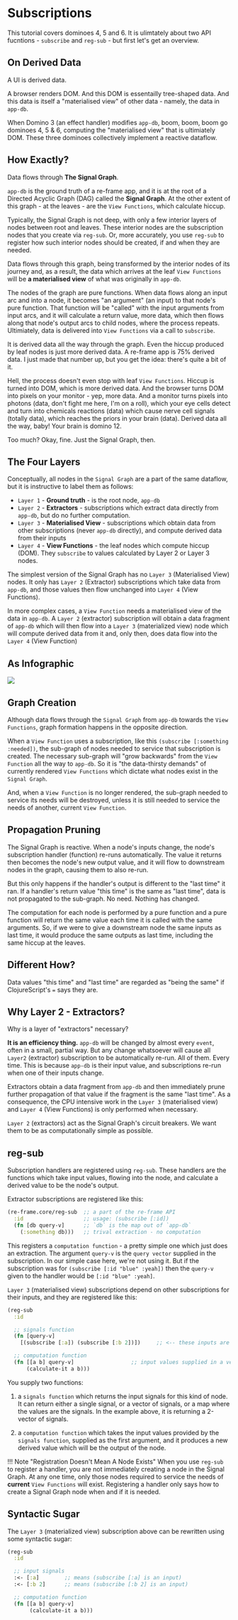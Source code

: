 # Subscriptions

This tutorial covers dominoes 4, 5 and 6. It is ulimtately about two API fucntions - `subscribe` and `reg-sub` - but first let's get an overview.

## On Derived Data

A UI is derived data.

A browser renders DOM. And this DOM is essentailly tree-shaped data. And this data is itself a "materialised view" of other
data - namely, the data in `app-db`. 

When Domino 3 (an effect handler) modifies `app-db`, boom, boom, boom go dominoes 4, 5 & 6, 
computing the "materialised view" that is ultimiately DOM.  These three dominoes collectively implement a reactive dataflow.


## How Exactly?

Data flows through **The Signal Graph**.

`app-db` is the ground truth of a re-frame app, and it is at the root of a 
Directed Acyclic Graph (DAG) called the **Signal Graph**.  At the other extent of this 
graph - at the leaves - are the `View Functions`, which calculate hiccup.

Typically, the Signal Graph is not deep, with only a few interior layers of nodes
between root and leaves. These interior nodes are the subscription nodes
that you create via `reg-sub`. Or, more accurately, you use `reg-sub` to register
how such interior nodes should be created, if and when they are needed.

Data flows through this graph, being transformed by the interior nodes of its journey and, as a result, the data which
arrives at the leaf `View Functions` will be **a materialised view** of what was originally in `app-db`. 

The nodes of the graph are pure functions. When data flows along an input arc and into a node, 
it becomes "an argument" (an input) to that node's pure function. That function will be "called" with 
the input arguments from input arcs, and it will calculate a return value, more data, which then flows along 
that node's output arcs to child nodes, where the process repeats. Ultimiately, data is delivered into `View Functions`
via a call to `subscribe`.

It is derived data all the way through the graph. Even the hiccup produced by leaf nodes is 
just more derived data. A re-frame app is 75% derived data. I just made that number up, 
but you get the idea: there's quite a bit of it.

Hell, the process doesn't even stop with leaf `View Functions`. Hiccup is turned into DOM, which is more derived data. 
And the browser turns DOM into pixels on your monitor - yep, more data.
And a monitor turns pixels into photons (data, don't fight me here, I'm on a roll), 
which your eye cells detect and turn into chemicals reactions (data) which cause nerve cell signals (totally data),
which reaches the priors in your brain (data). Derived data all the way, baby!  Your brain is domino 12. 

Too much? Okay, fine. Just the Signal Graph, then.

## The Four Layers

Conceptually, all nodes in the `Signal Graph` are a part of the same dataflow, but it is
instructive to label them as follows:

   - `Layer 1` - **Ground truth** - is the root node, `app-db`
   - `Layer 2` - **Extractors** - subscriptions which extract data directly from `app-db`, but do no further computation.
   - `Layer 3` - **Materialised View** - subscriptions which obtain data from other subscriptions (never `app-db` directly), 
      and compute derived data from their inputs
   - `Layer 4` - **View Functions** - the leaf nodes which compute hiccup (DOM). They `subscribe` to values calculated by Layer 2 or Layer 3 nodes.


The simplest version of the Signal Graph has no `Layer 3` (Materialised View) nodes.
It only has `Layer 2` (Extractor) subscriptions which take data from `app-db`, and those values 
then flow unchanged into `Layer 4` (View Functions). 

In more complex cases, a `View Function` needs a materialised view 
of the data in `app-db`. 
A `Layer 2` (extractor) subscription will obtain a data fragment of `app-db` 
which will then flow into a `Layer 3` (materialized view) node which will compute 
derived data from it and, only then, does data flow into the  `Layer 4` (View Function) 


## As Infographic

<img src="../images/subscriptions.png?raw=true">

## Graph Creation

Although data flows through the `Signal Graph` from `app-db` towards the 
`View Functions`, graph formation happens in the opposite direction.

When a `View Function` uses a subscription, like this `(subscribe [:something :needed])`, 
the sub-graph of nodes needed to service
that subscription is created. The necessary sub-graph will "grow backwards" from the `View Function` 
all the way to `app-db`. So it is "the data-thirsty demands" of currently rendered
`View Functions` which dictate what nodes exist in the `Signal Graph`. 

And, when a `View Function` is no longer rendered, the sub-graph needed to service 
its needs will be destroyed, unless it is still needed to 
service the needs of another, current `View Function`.

## Propagation Pruning 

The Signal Graph is reactive. When a node's inputs change, the node's subscription handler (function)
re-runs automatically. The value it returns then becomes the node's new output value, and it will 
flow to downstream nodes in the graph, causing them to also re-run. 

But this only happens if the handler's output is different to the "last time" it ran.
If a handler's return value "this time" is 
the same as "last time", data is not propagated to the sub-graph. No need. Nothing has changed. 

The computation for each node is performed by a pure function and a pure function will return 
the same value each time it is called with the same arguments. So, if we were to give a downstream node
the same inputs as last time, it would produce the same outputs as last time, including the same hiccup at the leaves.

## Different How?

Data values "this time" and "last time" are regarded as "being the same" if ClojureScript's `=` says they are.


## Why Layer 2 - Extractors?

Why is a layer of "extractors" necessary? 

**It is an efficiency thing.** `app-db` will be changed by almost every `event`, often in a small, 
partial way. But any change whatsoever will cause all `Layer2` (extractor) subscription to be automatically re-run.
All of them. Every time. This is because `app-db` is their input value, and subscriptions re-run when 
one of their inputs change. 

Extractors obtain a data fragment from `app-db` and then immediately prune
further propagation of that  value if the fragment is the same "last time". As a consequence, 
the CPU intensive work in the `Layer 3` (materialised view) and `Layer 4` (View Functions) is only performed when necessary.

`Layer 2` (extractors) act as the Signal Graph's circuit breakers. We want them to be as computationally simple as possible.

## reg-sub 

Subscription handlers are registered using `reg-sub`. These handlers are the functions which take 
input values, flowing into the node, and calculate a derived value to be the node's output.


Extractor subscriptions are registered like this:
```clj
(re-frame.core/reg-sub  ;; a part of the re-frame API
  :id                   ;; usage: (subscribe [:id])
  (fn [db query-v]      ;; `db` is the map out of `app-db`
    (:something db)))   ;; trival extraction - no computation
```

This registers a `computation function` - a pretty simple one which just does an extraction. The argument `query-v` 
is the `query vector` supplied in the subscription. In our simple case here, we're not using it. But if the subscription was for
`(subscribe [:id "blue" :yeah])` then the `query-v` given to the handler would be `[:id "blue" :yeah]`.

`Layer 3` (materialised view) subscriptions depend on other subscriptions for their inputs, and they are registered like this:
```clj
(reg-sub 
  :id

  ;; signals function
  (fn [query-v] 
    [(subscribe [:a]) (subscribe [:b 2])])     ;; <-- these inputs are provided to the computation function 

  ;; computation function
  (fn [[a b] query-v]                  ;; input values supplied in a vector
      (calculate-it a b)))
```
You supply two functions: 

1. a `signals function` which returns the input signals for this kind of node. It 
   can return either a single signal, or a vector of signals, or a map where the 
   values are the signals. In the example above, it is returning a 2-vector of signals.

2. a `computation function` which takes 
  the input values provided by the `signals function`, supplied as the first argument,
  and it produces a new derived value which will be the output of the node. 


!!! Note "Registration Doesn't Mean A Node Exists"
    When you use `reg-sub` to register a handler, you are not immediately 
    creating a node in the Signal Graph. 
    At any one time, only those nodes required to service the needs of **current** `View Functions` will exist. 
    Registering a handler only says how to create a Signal Graph node when and if it is needed.

## Syntactic Sugar

The `Layer 3` (materialized view) subscription above can be rewritten using some syntactic sugar:
```clj
(reg-sub 
  :id

  ;; input signals 
  :<- [:a]        ;; means (subscribe [:a] is an input)
  :<- [:b 2]      ;; means (subscribe [:b 2] is an input)

  ;; computation function
  (fn [[a b] query-v]
       (calculate-it a b)))
```
